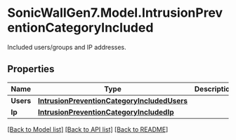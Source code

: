 # SonicWallGen7.Model.IntrusionPreventionCategoryIncluded
Included users/groups and IP addresses.

## Properties

Name | Type | Description | Notes
------------ | ------------- | ------------- | -------------
**Users** | [**IntrusionPreventionCategoryIncludedUsers**](IntrusionPreventionCategoryIncludedUsers.md) |  | [optional] 
**Ip** | [**IntrusionPreventionCategoryIncludedIp**](IntrusionPreventionCategoryIncludedIp.md) |  | [optional] 

[[Back to Model list]](../README.md#documentation-for-models) [[Back to API list]](../README.md#documentation-for-api-endpoints) [[Back to README]](../README.md)

